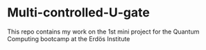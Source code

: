 # Multi-controlled-U-gate
This repo contains my work on the 1st mini project for the Quantum Computing bootcamp at the Erdös Institute
